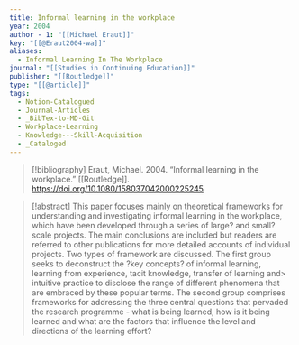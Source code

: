 ```yaml
---
title: Informal learning in the workplace
year: 2004
author - 1: "[[Michael Eraut]]"
key: "[[@Eraut2004-wa]]"
aliases:
  - Informal Learning In The Workplace
journal: "[[Studies in Continuing Education]]"
publisher: "[[Routledge]]"
type: "[[@article]]"
tags:
  - Notion-Catalogued
  - Journal-Articles
  - _BibTex-to-MD-Git
  - Workplace-Learning
  - Knowledge---Skill-Acquisition
  - _Cataloged
---
```


> [!bibliography]
> Eraut, Michael. 2004. “Informal learning in the workplace.” [[Routledge]]. https://doi.org/10.1080/158037042000225245

> [!abstract]
> This paper focuses mainly on theoretical frameworks for understanding and investigating informal learning in the workplace, which have been developed through a series of large? and small?scale projects. The main conclusions are included but readers are referred to other publications for more detailed accounts of individual projects. Two types of framework are discussed. The first group seeks to deconstruct the ?key concepts? of informal learning, learning from experience, tacit knowledge, transfer of learning and> intuitive practice to disclose the range of different phenomena that are embraced by these popular terms. The second group comprises frameworks for addressing the three central questions that pervaded the research programme -  what is being learned, how is it being learned and what are the factors that influence the level and directions of the learning effort?